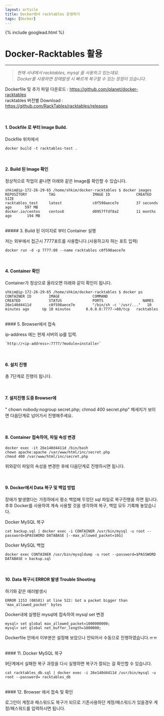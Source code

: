 ```yaml
---
layout: article
title: Docker에서 racktables 운영하기
tags: [Docker]
---
```


{% include googlead.html %}

# Docker-Racktables 활용
---
>*현재 사내에서 racktables, mysql 을 사용하고 있는데요.*  
>*Docker를 사용하면 장애발생 시 빠르게 복구할 수 있는 장점이 있습니다.*


Dockerfile 및 추가 파일 다운로드 : <https://github.com/planet/docker-racktables>  
racktables 버전별 Download : <https://github.com/RackTables/racktables/releases>

<br>

#### 1. Dockfile 로 부터 Image Build.

Dockfile 위치에서
```
docker build -t racktables-test .
```

<br>

#### 2. Build 된 Image 확인

정상적으로 작업이 끝나면 아래와 같은 Image를 확인할 수 있습니다.

```
shkim@ip-172-26-29-65 /home/shkim/docker-racktables $ docker images
REPOSITORY          TAG                 IMAGE ID            CREATED             SIZE
racktables_test     latest              c0f598aece7e        37 seconds ago      597 MB
docker.io/centos    centos6             d0957ffdf8a2        11 months ago       194 MB
```

<br>
##### 3. Build 된 이미지로 부터 Container 실행

저는 외부에서 접근시 7777포트를 사용합니다.(사용하고자 하는 포트 입력)

```
docker run -d -p 7777:80 --name racktables c0f598aece7e
```

<br>

#### 4. Container 확인

Container가 정상으로 올라오면 아래와 같이 확인이 됩니다.

```
shkim@ip-172-26-29-65 /home/shkim/docker-racktables $ docker ps
CONTAINER ID        IMAGE               COMMAND                  CREATED             STATUS              PORTS                  NAMES
26e140d4411d        c0f598aece7e        "/bin/sh -c '/usr/..."   10 minutes ago      Up 10 minutes       0.0.0.0:7777->80/tcp   racktables
```


<br>
#### 5. Browser에서 접속

ip-address 에는 현재 서버의 ip를 입력.

```
`http://<ip-address>:7777/?module=installer`
```

<br>

#### 6. 설치 진행

총 7단계로 진행이 됩니다.

<br>

#### 7. 설치진행 도중 Browser에

" chown nobody:nogroup secret.php; chmod 400 secret.php" 메세지가 보이면 다음단계로 넘어가서 진행해주세요.

<br>

#### 8. Container 접속하여, 파일 속성 변경

```
docker exec -it 26e140d4411d /bin/bash
chown apache:apache /var/www/html/inc/secret.php
chmod 400 /var/www/html/inc/secret.php
```
위와같이 파일의 속성을 변경한 후에 다음단계로 진행하시면 됩니다.

<br>

#### 9. Docker에서 Data 복구 및 백업 방법

장애가 발생했다는 가정하에서 평소 백업해 두었던 sql 파일로 복구진행을 하면 됩니다.  
추후 Docker를 사용하여 계속 사용할 것을 생각하여 복구, 백업 모두 기록해 놓았습니다.

Docker MySQL 복구

```
cat backup.sql | docker exec -i CONTAINER /usr/bin/mysql -u root --password=$PASSWORD DATABASE [--max_allowed_packet=16G]
```

Docker MySQL 백업

```
docker exec CONTAINER /usr/bin/mysqldump -u root --password=$PASSWORD DATABASE > backup.sql
```

<br>

#### 10. Data 복구시 ERROR 발생 Trouble Shooting

하기와 같은 에러발생시

```
ERROR 1153 (08S01) at line 522: Got a packet bigger than 'max_allowed_packet' bytes
```
Docker내에 실행된 mysql에 접속하여 mysql set 변경

```
mysql> set global max_allowed_packet=1000000000;
mysql> set global net_buffer_length=1000000;
```

Dockerfile 안에서 이부분은 설정해 보았으나 안되어서 수동으로 진행하였습니다.ㅠㅠ

<br>
#### 11. Docker MySQL 복구

9단계에서 실패한 복구 과정을 다시 실행하면 복구가 잘되는 걸 확인할 수 있습니다.

```
cat racktables_db.sql | docker exec -i 26e140d4411d /usr/bin/mysql -u root --password= racktables_db
```

<br>
#### 12. Browser 에서 접속 및 확인

로그인이 계정과 패스워드도 복구가 되므로 기존사용하던 계정/패스워드가 있을경우 계정/패스워드를 입력하시면 됩니다.
